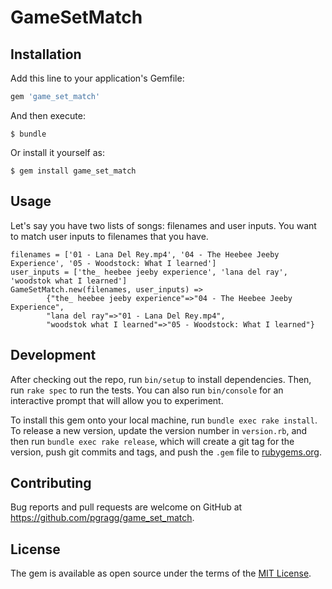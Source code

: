 # GameSetMatch

## Installation

Add this line to your application's Gemfile:

```ruby
gem 'game_set_match'
```

And then execute:

    $ bundle

Or install it yourself as:

    $ gem install game_set_match

## Usage
Let's say you have two lists of songs: filenames and user inputs. You want to match user inputs to filenames that you have. 

```
filenames = ['01 - Lana Del Rey.mp4', '04 - The Heebee Jeeby Experience', '05 - Woodstock: What I learned']
user_inputs = ['the_ heebee jeeby experience', 'lana del ray', 'woodstok what I learned']
GameSetMatch.new(filenames, user_inputs) => 
    	{"the_ heebee jeeby experience"=>"04 - The Heebee Jeeby Experience", 
    	"lana del ray"=>"01 - Lana Del Rey.mp4", 
    	"woodstok what I learned"=>"05 - Woodstock: What I learned"}
```

## Development

After checking out the repo, run `bin/setup` to install dependencies. Then, run `rake spec` to run the tests. You can also run `bin/console` for an interactive prompt that will allow you to experiment.

To install this gem onto your local machine, run `bundle exec rake install`. To release a new version, update the version number in `version.rb`, and then run `bundle exec rake release`, which will create a git tag for the version, push git commits and tags, and push the `.gem` file to [rubygems.org](https://rubygems.org).

## Contributing

Bug reports and pull requests are welcome on GitHub at https://github.com/pgragg/game_set_match.


## License

The gem is available as open source under the terms of the [MIT License](http://opensource.org/licenses/MIT).

